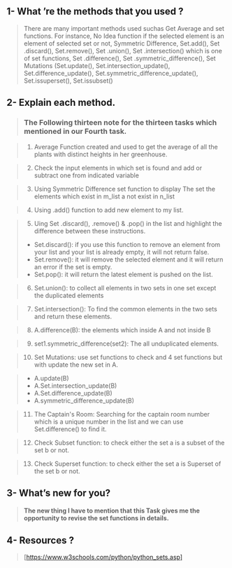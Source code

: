 ## 1- What ’re the methods that you used ?

> There are many important methods used suchas Get Average and set functions. For instance, No Idea function if the selected element is an element of selected set or not, Symmetric Difference, Set.add(), Set .discard(), Set.remove(), Set .union(), Set .intersection() which is one of set functions, Set .difference(), Set .symmetric_difference(), Set Mutations (Set.update(), Set.intersection_update(), Set.difference_update(), Set.symmetric_difference_update(), Set.issuperset(), Set.issubset()

## 2- Explain each method.

> ### The Following thirteen note for the thirteen tasks which mentioned in our Fourth task.

> 1. Average Function created and used to get the average of all the plants with distinct heights in her greenhouse.

> 2. Check the input elements in which set is found and add or subtract one from indicated variable

> 3. Using Symmetric Difference set function to display The set the elements which exist in m_list a not exist in n_list

> 4. Using  .add() function to add new element to my list.

> 5. Uing Set .discard(), .remove() & .pop() in the list and highlight the difference between these instructions. 
> <ul>
> <li>Set.discard(): if you use this function to remove an element from your list and your list is already empty, it will not return false.</li>
> <li>Set.remove(): it will remove the selected element and it will return an error if the set is empty.</li>
> <li>Set.pop(): it will return the latest element is pushed on the list.</li>
> </ul>

> 6. Set.union(): to collect all elements in two sets in one set except the duplicated elements

> 7. Set.intersection(): To find the common elements in the two sets and return these elements.

> 8. A.difference(B): the elements which inside A and not inside B

> 9. set1.symmetric_difference(set2): The all unduplicated elements.

> 10. Set Mutations: use set functions to check and 4 set functions but with update the new set in A. 

> <ul>
> <li>A.update(B)</li>
> <li>A.Set.intersection_update(B)</li>
> <li>A.Set.difference_update(B)</li>
> <li>A.symmetric_difference_update(B)</li>
> </ul>

> 11. The Captain's Room: Searching for the captain room number which is a unique number in the list and we can use Set.difference() to find it.

> 12. Check Subset function: to check either the set a is a subset of the set b or not.

> 13. Check Superset function: to check either the set a is Superset of the set b or not.


## 3- What’s new for you?

> #### The new thing I have to mention that this Task gives me the opportunity to revise the set functions in details.

## 4- Resources ? 

> [https://www.w3schools.com/python/python_sets.asp]
